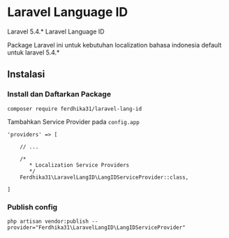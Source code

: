 # Laravel Language ID
Laravel 5.4.* Laravel Language ID

Package Laravel ini untuk kebutuhan localization bahasa indonesia default untuk laravel 5.4.*

## Instalasi

### Install dan Daftarkan Package
`composer require ferdhika31/laravel-lang-id`

Tambahkan Service Provider pada `config.app`

```
'providers' => [

    // ...

    /*
       * Localization Service Providers
       */
    Ferdhika31\LaravelLangID\LangIDServiceProvider::class,

]
```

### Publish config
```
php artisan vendor:publish --provider="Ferdhika31\LaravelLangID\LangIDServiceProvider"